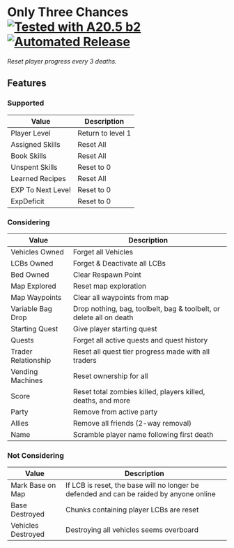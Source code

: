 # Only Three Chances [![Tested with A20.5 b2](https://img.shields.io/badge/A20.5%20b2-tested-blue.svg)](https://7daystodie.com/) [![Automated Release](https://github.com/jonathan-robertson/only-three-chances/actions/workflows/main.yml/badge.svg)](https://github.com/jonathan-robertson/only-three-chances/actions/workflows/main.yml)

*Reset player progress every 3 deaths.*

## Features

### Supported

Value | Description
--- | ---
Player Level | Return to level 1
Assigned Skills | Reset All
Book Skills | Reset All
Unspent Skills | Reset to 0
Learned Recipes | Reset All
EXP To Next Level | Reset to 0
ExpDeficit | Reset to 0

### Considering

Value | Description
--- | ---
Vehicles Owned | Forget all Vehicles
LCBs Owned | Forget & Deactivate all LCBs
Bed Owned | Clear Respawn Point
Map Explored | Reset map exploration
Map Waypoints | Clear all waypoints from map
Variable Bag Drop | Drop nothing, bag, toolbelt, bag & toolbelt, or delete all on death
Starting Quest | Give player starting quest
Quests | Forget all active quests and quest history
Trader Relationship | Reset all quest tier progress made with all traders
Vending Machines | Reset ownership for all
Score | Reset total zombies killed, players killed, deaths, and more
Party | Remove from active party
Allies | Remove all friends (2-way removal)
Name | Scramble player name following first death

### Not Considering

Value | Description
--- | ---
Mark Base on Map | If LCB is reset, the base will no longer be defended and can be raided by anyone online
Base Destroyed | Chunks containing player LCBs are reset
Vehicles Destroyed | Destroying all vehicles seems overboard
